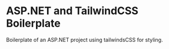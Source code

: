 # ASP.NET and TailwindCSS Boilerplate

Boilerplate of an ASP.NET project using tailwindsCSS for styling.
